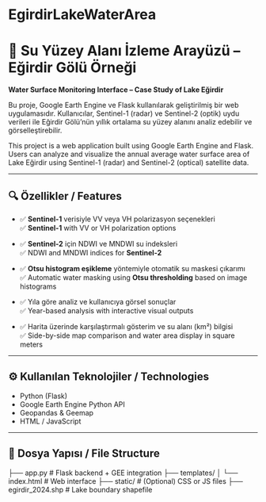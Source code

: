 # EgirdirLakeWaterArea
# 📡 Su Yüzey Alanı İzleme Arayüzü – Eğirdir Gölü Örneği  
**Water Surface Monitoring Interface – Case Study of Lake Eğirdir**

Bu proje, Google Earth Engine ve Flask kullanılarak geliştirilmiş bir web uygulamasıdır. Kullanıcılar, Sentinel-1 (radar) ve Sentinel-2 (optik) uydu verileri ile Eğirdir Gölü’nün yıllık ortalama su yüzey alanını analiz edebilir ve görselleştirebilir.

This project is a web application built using Google Earth Engine and Flask. Users can analyze and visualize the annual average water surface area of Lake Eğirdir using Sentinel-1 (radar) and Sentinel-2 (optical) satellite data.

---

## 🔍 Özellikler / Features

- ✅ **Sentinel-1** verisiyle VV veya VH polarizasyon seçenekleri  
  ✅ **Sentinel-1** with VV or VH polarization options

- ✅ **Sentinel-2** için NDWI ve MNDWI su indeksleri  
  ✅ NDWI and MNDWI indices for **Sentinel-2**

- ✅ **Otsu histogram eşikleme** yöntemiyle otomatik su maskesi çıkarımı  
  ✅ Automatic water masking using **Otsu thresholding** based on image histograms

- ✅ Yıla göre analiz ve kullanıcıya görsel sonuçlar  
  ✅ Year-based analysis with interactive visual outputs

- ✅ Harita üzerinde karşılaştırmalı gösterim ve su alanı (km²) bilgisi  
  ✅ Side-by-side map comparison and water area display in square meters

---

## ⚙️ Kullanılan Teknolojiler / Technologies

- Python (Flask)
- Google Earth Engine Python API
- Geopandas & Geemap
- HTML / JavaScript

---

## 📁 Dosya Yapısı / File Structure

├── app.py # Flask backend + GEE integration
├── templates/
│ └── index.html # Web interface
├── static/ # (Optional) CSS or JS files
├── egirdir_2024.shp # Lake boundary shapefile
